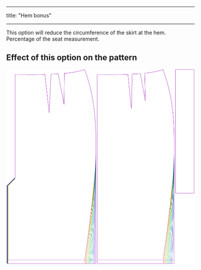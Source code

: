***

title: "Hem bonus"

***

This option will reduce the circumference of the skirt at the hem. Percentage of the seat measurement.

## Effect of this option on the pattern

![This image shows the effect of this option by superimposing several variants that have a different value for this option](penelope_hembonus_sample.svg "Effect of this option on the pattern")
